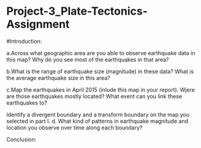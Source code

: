 # Project-3_Plate-Tectonics-Assignment

#Introduction:


a.Across what geographic area are you able to observe earthquake data in this map? Why do you see most of the earthquakes in that area?


b.What is the range of earthquake size (magnitude) in these data? What is the average earthquake size in this area?


c.Map the earthquakes in April 2015 (inlude this map in your report). Wjere are those earthquakes mostly located? What event can you link these earthquakes to?


Identify a divergent boundary and a transform boundary on the map you selected in part I.
d. What kind of patterns in earthquake magnitude and location you observe over time along each boundary?


Conclusion:



